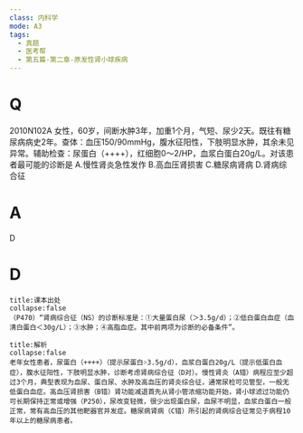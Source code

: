 ```yaml
---
class: 内科学
mode: A3
tags:
  - 真题
  - 医考帮
  - 第五篇-第二章-原发性肾小球疾病
---
```


# Q
2010N102A 女性，60岁，间断水肿3年，加重1个月，气短、尿少2天。既往有糖尿病病史2年。查体：血压150/90mmHg，腹水征阳性，下肢明显水肿，其余未见异常。辅助检查：尿蛋白（++++），红细胞0～2/HP，血浆白蛋白20g/L。对该患者最可能的诊断是
A.慢性肾炎急性发作
B.高血压肾损害
C.糖尿病肾病
D.肾病综合征

# A
D
# D
```ad-note
title:课本出处
collapse:false
（P470）“肾病综合征（NS）的诊断标准是：①大量蛋白尿（＞3.5g/d）；②低白蛋白血症（血清白蛋白＜30g/L）；③水肿；④高脂血症。其中前两项为诊断的必备条件”。
```

```ad-summary
title:解析
collapse:false
老年女性患者，尿蛋白（++++）（提示尿蛋白˃3.5g/d），血浆白蛋白20g/L（提示低蛋白血症），腹水征阳性，下肢明显水肿，诊断考虑肾病综合征（D对）。慢性肾炎（A错）病程应至少超过3个月，典型表现为血尿、蛋白尿、水肿及高血压的肾炎综合征，通常尿检可见管型，一般无低蛋白血症。高血压肾损害（B错）肾功能减退首先从肾小管浓缩功能开始，肾小球滤过功能仍可长期保持正常或增强（P250），尿改变轻微，很少出现蛋白尿，血尿不明显，血浆白蛋白一般正常，常有高血压的其他靶器官并发症。糖尿病肾病（C错）所引起的肾病综合征常见于病程10年以上的糖尿病患者。
```

